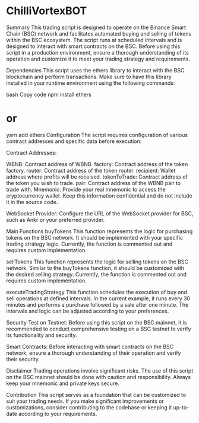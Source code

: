 # ChilliVortexBOT
Summary
This trading script is designed to operate on the Binance Smart Chain (BSC) network and facilitates automated buying and selling of tokens within the BSC ecosystem. The script runs at scheduled intervals and is designed to interact with smart contracts on the BSC. Before using this script in a production environment, ensure a thorough understanding of its operation and customize it to meet your trading strategy and requirements.

Dependencies
This script uses the ethers library to interact with the BSC blockchain and perform transactions. Make sure to have this library installed in your runtime environment using the following commands:

bash
Copy code
npm install ethers
# or
yarn add ethers
Configuration
The script requires configuration of various contract addresses and specific data before execution:

Contract Addresses:

WBNB: Contract address of WBNB.
factory: Contract address of the token factory.
router: Contract address of the token router.
recipient: Wallet address where profits will be received.
tokenToTrade: Contract address of the token you wish to trade.
pair: Contract address of the WBNB pair to trade with.
Mnemonic: Provide your real mnemonic to access the cryptocurrency wallet. Keep this information confidential and do not include it in the source code.

WebSocket Provider: Configure the URL of the WebSocket provider for BSC, such as Ankr or your preferred provider.

Main Functions
buyTokens
This function represents the logic for purchasing tokens on the BSC network. It should be implemented with your specific trading strategy logic. Currently, the function is commented out and requires custom implementation.

sellTokens
This function represents the logic for selling tokens on the BSC network. Similar to the buyTokens function, it should be customized with the desired selling strategy. Currently, the function is commented out and requires custom implementation.

executeTradingStrategy
This function schedules the execution of buy and sell operations at defined intervals. In the current example, it runs every 30 minutes and performs a purchase followed by a sale after one minute. The intervals and logic can be adjusted according to your preferences.

Security
Test on Testnet: Before using this script on the BSC mainnet, it is recommended to conduct comprehensive testing on a BSC testnet to verify its functionality and security.

Smart Contracts: Before interacting with smart contracts on the BSC network, ensure a thorough understanding of their operation and verify their security.

Disclaimer
Trading operations involve significant risks. The use of this script on the BSC mainnet should be done with caution and responsibility. Always keep your mnemonic and private keys secure.

Contribution
This script serves as a foundation that can be customized to suit your trading needs. If you make significant improvements or customizations, consider contributing to the codebase or keeping it up-to-date according to your requirements.

